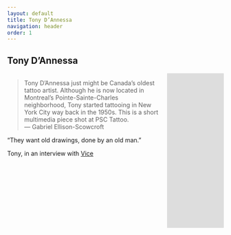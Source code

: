 ```yaml
---
layout: default
title: Tony D’Annessa
navigation: header
order: 1
---
```


<section class="hero is-page is-dark is-bold">
  <div class="hero-body">
    <div class="container has-text-centered">
      <h1 class="title">Tony D’Annessa</h1>
    </div>
  </div>
</section>
<section class="section">
  <div class="container">
    <div class="columns">
      <div class="column">
        <div class="content is-medium">
          <blockquote>Tony D’Annessa just might be Canada’s oldest tattoo artist. Although he is now located in Montreal’s Pointe-Sainte-Charles neighborhood, Tony started tattooing in New York City way back in the 1950s. This is a short multimedia piece shot at PSC Tattoo.<br>&mdash; Gabriel Ellison-Scowcroft</blockquote>
        </div>
        <div class="card">
          <div class="card-content">
            <p class="title">
              “They want old drawings, done by an old man.”
            </p>
            <p class="subtitle">
              Tony, in an interview with <a class="has-text-weight-bold" href="https://www.vice.com/fr_ca/article/qvxanm/on-a-parle-au-plus-vieux-tatoueur-du-pays-une-legende-vivante-a-montreal">Vice</a>
            </p>
          </div>
        </div>
      </div>
      <div class="column video">
        <iframe src="https://player.vimeo.com/video/90481797?title=0&byline=0&portrait=0" width="640" height="360" frameborder="0" webkitallowfullscreen mozallowfullscreen allowfullscreen></iframe>
      </div>
    </div>
  </div>
</section>

